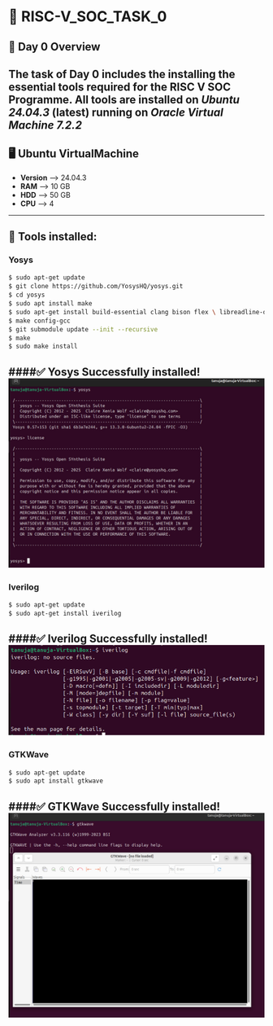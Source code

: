 # 🚀 RISC-V_SOC_TASK_0
## 📌 Day 0 Overview
The task of **Day 0** includes the installing the essential tools required for the **RISC V SOC Programme**.
All tools are installed on *Ubuntu 24.04.3* (latest) running on *Oracle Virtual Machine 7.2.2*
---
## 🖥️ Ubuntu VirtualMachine
- **Version** --> 24.04.3
- **RAM** --> 10 GB
- **HDD** --> 50 GB
- **CPU** --> 4
---
  
## 🔧 Tools installed:

### Yosys
```bash
$ sudo apt-get update
$ git clone https://github.com/YosysHQ/yosys.git
$ cd yosys
$ sudo apt install make              
$ sudo apt-get install build-essential clang bison flex \ libreadline-dev gawk tcl-dev libffi-dev git \ graphviz xdot pkg-config python3 libboost-system-dev \ libboost-python-dev libboost-filesystem-dev zlib1g-dev
$ make config-gcc
$ git submodule update --init --recursive
$ make 
$ sudo make install
```
####✅ Yosys Successfully installed!
![Yosys](Images/Yosys_done.jpg)
---
### Iverilog
```bash
$ sudo apt-get update
$ sudo apt-get install iverilog
```
####✅ Iverilog Successfully installed!
![Iverilog](Images/Iverilog_done.jpg)
---
### GTKWave
```bash
$ sudo apt-get update
$ sudo apt install gtkwave
```
####✅ GTKWave Successfully installed!
![GTKWave](Images/GTKWave_done.jpg)
---
